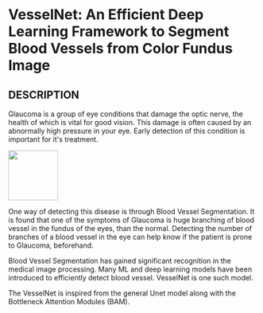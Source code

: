 # VesselNet:  An Efficient Deep Learning Framework to Segment Blood Vessels from Color Fundus Image

## DESCRIPTION

Glaucoma is a group of eye conditions that damage the optic nerve, the health of which is vital for good vision. This damage is often caused by an abnormally high pressure in your eye. Early detection of this condition is important for it's treatment.

<img src="https://user-images.githubusercontent.com/42441054/131241598-d7c3ea96-84a5-436c-aa36-48940315f41b.jpg" width="100" height="100">

One way of detecting this disease is through Blood Vessel Segmentation. It is found that one of the symptoms of Glaucoma is huge branching of blood vessel in the fundus of the eyes, than the normal. Detecting the number of branches of a blood vessel in the eye can help know if the patient is prone to Glaucoma, beforehand.

Blood Vessel Segmentation has gained significant recognition in the medical image processing. Many ML and deep learning models have been introduced to efficiently detect blood vessel. VesselNet is one such model.

The VesselNet is inspired from the general Unet model along with the Bottleneck Attention Modules (BAM). 
